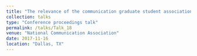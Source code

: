 ```yaml
---
title: "The relevance of the communication graduate student association"
collection: talks
type: "Conference proceedings talk"
permalink: /talks/Talk_18
venue: "National Communication Association"
date: 2017-11-16
location: "Dallas, TX"
---
```


